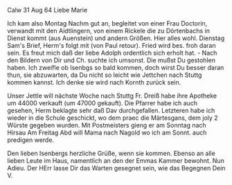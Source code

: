  Calw 31 Aug 64
Liebe Marie

Ich kam also Montag Nachm gut an, begleitet von einer Frau Doctorin, verwandt mit den Aidtlingern, von einem Rickele die zu Dörtenbachs in Dienst kommt (aus Auenstein) und andern Größen. Hier alles wohl. Dienstag Sam's Brief, Herm's folgt mit (von Paul retour). Fried wird bes. froh daran sein. Es freut mich daß der liebe Adolph ordentlich sich erholt hat. - Nach den Bildern von Dir und Ch. suchte ich umsonst. Die mußst Du gestohlen haben. 
Ich zweifle ob Isenbgs so bald kommen, doch wirst Du besser daran thun, sie abzuwarten, da Du nicht so leicht wie Jettchen nach Stuttg kommen kannst. Ich denke sie wird nach Kornth zurück sein.

Unser Jettle will nächste Woche nach Stuttg Fr. Dreiß habe ihre Apotheke um 44000 verkauft (um 47000 gekauft). Die Pfarrer habe ich auch gesehen, Herm beklagte sehr daß Dav durchgefallen. Letzteren habe ich wieder in die Schule geschickt, wo dem praec die Märtesgans, dem joly 2 Würste gegeben wurden. Mit Postmeisters gieng er am Sonntag nach Hirsau Am Freitag Abd will Mama nach Nagold wo ich am Sonnt. auch predigen werde.

Den lieben Isenbergs herzliche Grüße, wenn sie kommen. Ebenso an alle lieben Leute im Haus, namentlich an den der Emmas Kammer bewohnt. 
Nun Adieu. Der HErr lasse Dir das Warten gesegnet sein, wie das Begegnen  Dein V.

